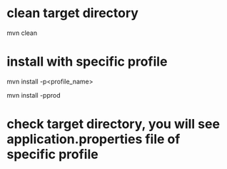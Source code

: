 # clean target directory
mvn clean

# install with specific profile
mvn install -p<profile_name>

mvn install -pprod

# check target directory, you will see application.properties file of specific profile
